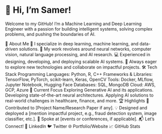 # 👋 Hi, I’m Samer!
Welcome to my GitHub! I’m a Machine Learning and Deep Learning Engineer with a passion for building intelligent systems, solving complex problems, and pushing the boundaries of AI.

🌟 About Me
🧠 I specialize in deep learning, machine learning, and data-driven solutions.
🔬 My work revolves around neural networks, computer vision, natural language processing, and AI research.
💻 Experienced in designing, developing, and deploying scalable AI systems.
🚀 Always eager to explore new technologies and collaborate on impactful projects.
🛠️ Tech Stack
Programming Languages: Python, R, C++
Frameworks & Libraries: TensorFlow, PyTorch, scikit-learn, Keras, OpenCV
Tools: Docker, MLflow, Jupyter Notebook, Hugging Face
Databases: SQL, MongoDB
Cloud: AWS, GCP, Azure
🔭 Current Focus
Exploring Generative AI and its applications.
Developing state-of-the-art neural architectures.
Applying AI solutions to real-world challenges in healthcare, finance, and more.
🏆 Highlights
🏅 Contributed to [Project Name/Research Paper if any].
💡 Designed and deployed a [mention impactful project, e.g., fraud detection system, image classifier, etc.].
🎤 Spoke at [events or conferences, if applicable].
📬 Let’s Connect!
💼 LinkedIn
🐦 Twitter
🌐 Portfolio/Website
📈 GitHub Stats


